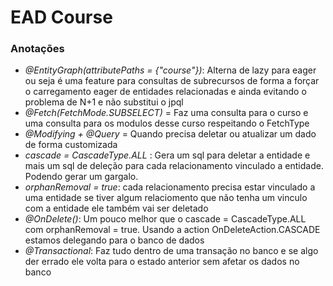 # EAD Course

### Anotações

- *@EntityGraph(attributePaths = {"course"})*: Alterna de lazy para eager ou seja é uma feature para consultas de subrecursos 
de forma a forçar o carregamento eager de entidades relacionadas e ainda evitando o problema de N+1 e não substitui o jpql
- *@Fetch(FetchMode.SUBSELECT)* = Faz uma consulta para o curso e uma consulta para os modulos desse curso respeitando o FetchType
- *@Modifying + @Query* = Quando precisa deletar ou atualizar um dado de forma customizada 
- *cascade = CascadeType.ALL* : Gera um sql para deletar a entidade e mais um sql de deleção para cada relacionamento vinculado a entidade. Podendo gerar um gargalo.
- *orphanRemoval = true*: cada relacionamento precisa estar vinculado a uma entidade se tiver algum relaciomento que não tenha um vinculo com a entidade ele também vai ser deletado
- *@OnDelete()*: Um pouco melhor que o cascade = CascadeType.ALL com orphanRemoval = true. Usando a action OnDeleteAction.CASCADE estamos delegando para o banco de dados
- *@Transactional*: Faz tudo dentro de uma transação no banco e se algo der errado ele volta para o estado anterior sem afetar os dados no banco 
